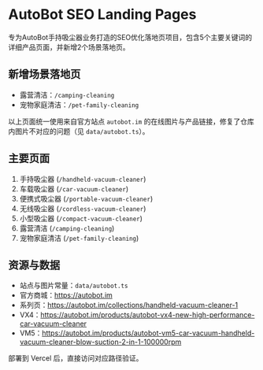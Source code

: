 # AutoBot SEO Landing Pages

专为AutoBot手持吸尘器业务打造的SEO优化落地页项目，包含5个主要关键词的详细产品页面，并新增2个场景落地页。

## 新增场景落地页
- 露营清洁：`/camping-cleaning`
- 宠物家庭清洁：`/pet-family-cleaning`

以上页面统一使用来自官方站点 `autobot.im` 的在线图片与产品链接，修复了仓库内图片不对应的问题（见 `data/autobot.ts`）。

## 主要页面
1. 手持吸尘器 (`/handheld-vacuum-cleaner`)
2. 车载吸尘器 (`/car-vacuum-cleaner`)
3. 便携式吸尘器 (`/portable-vacuum-cleaner`)
4. 无线吸尘器 (`/cordless-vacuum-cleaner`)
5. 小型吸尘器 (`/compact-vacuum-cleaner`)
6. 露营清洁 (`/camping-cleaning`)
7. 宠物家庭清洁 (`/pet-family-cleaning`)

## 资源与数据
- 站点与图片常量：`data/autobot.ts`
- 官方商城：<https://autobot.im>
- 系列页：<https://autobot.im/collections/handheld-vacuum-cleaner-1>
- VX4：<https://autobot.im/products/autobot-vx4-new-high-performance-car-vacuum-cleaner>
- VM5：<https://autobot.im/products/autobot-vm5-car-vacuum-handheld-vacuum-cleaner-blow-suction-2-in-1-100000rpm>

部署到 Vercel 后，直接访问对应路径验证。